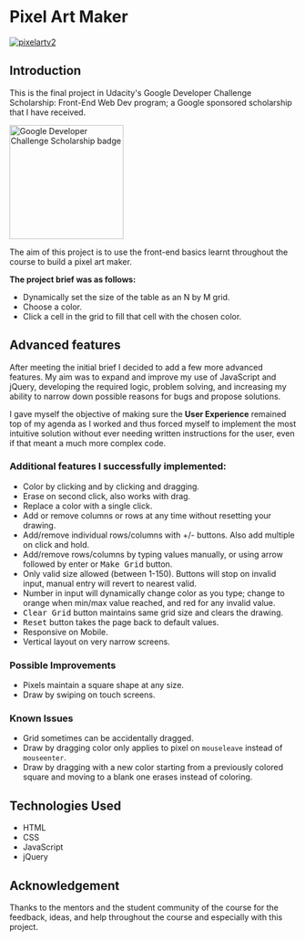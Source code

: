 # Pixel Art Maker
[![pixelartv2](https://user-images.githubusercontent.com/29199184/34966797-c388af26-fa5e-11e7-9262-38dea639aecd.gif)](https://syknapse.github.io/Pixel-art-maker/ "Go to project site, and draw something!")

## Introduction

This is the final project in Udacity's Google Developer Challenge Scholarship: Front-End Web Dev program; a Google sponsored scholarship that I have received.

<img src="https://user-images.githubusercontent.com/30567608/34641846-764d2d78-f30a-11e7-9c8c-f0a1b1a221dd.png" alt="Google Developer Challenge Scholarship badge" width="200px" title="Google Developer Challenge Scholarship">

The aim of this project is to use the front-end basics learnt throughout the course to build a pixel art maker.

**The project brief was as follows:**

+ Dynamically set the size of the table as an N by M grid.
+ Choose a color.
+ Click a cell in the grid to fill that cell with the chosen color.

## Advanced features

After meeting the initial brief I decided to add a few more advanced features. My aim was to expand and improve my use of JavaScript and jQuery, developing the required logic, problem solving, and increasing my ability to narrow down possible reasons for bugs and propose solutions.

I gave myself the objective of making sure the **User Experience** remained top of my agenda as I worked and thus forced myself to implement the most intuitive solution without ever needing written instructions for the user, even if that meant a much more complex code.

### Additional features I successfully implemented:

+ Color by clicking and by clicking and dragging.
+ Erase on second click, also works with drag.
+ Replace a color with a single click.
+ Add or remove columns or rows at any time without resetting your drawing.
+ Add/remove individual rows/columns with +/- buttons. Also add multiple on click and hold.
+ Add/remove rows/columns by typing values manually, or using arrow followed by enter or <kbd>Make Grid</kbd> button.
+ Only valid size allowed (between 1-150). Buttons will stop on invalid input, manual entry will revert to nearest valid.
+ Number in input will dynamically change color as you type; change to orange when min/max value reached, and red for any invalid value.
+ <kbd>Clear Grid</kbd> button maintains same grid size and clears the drawing.
+ <kbd>Reset</kbd> button takes the page back to default values.
+ Responsive on Mobile.
+ Vertical layout on very narrow screens.

### Possible Improvements

+ Pixels maintain a square shape at any size.
+ Draw by swiping on touch screens.

### Known Issues

+ Grid sometimes can be accidentally dragged.
+ Draw by dragging color only applies to pixel on `mouseleave` instead of `mouseenter`.
+ Draw by dragging with a new color starting from a previously colored square and moving to a blank one erases instead of coloring.

## Technologies Used

+ HTML
+ CSS
+ JavaScript
+ jQuery

## Acknowledgement

Thanks to the mentors and the student community of the course for the feedback, ideas, and help throughout the course and especially with this project.
